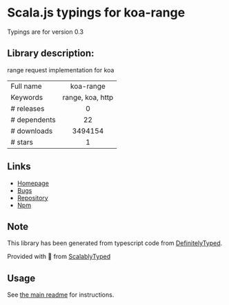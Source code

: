 
# Scala.js typings for koa-range

Typings are for version 0.3

## Library description:
range request implementation for koa

|                    |                 |
| ------------------ | :-------------: |
| Full name          | koa-range |
| Keywords           | range, koa, http |
| # releases         | 0 |
| # dependents       | 22 |
| # downloads        | 3494154 |
| # stars            | 1 |

## Links
- [Homepage](https://github.com/yorkie/koa-range)
- [Bugs](https://github.com/yorkie/koa-range/issues)
- [Repository](https://github.com/yorkie/koa-range)
- [Npm](https://www.npmjs.com/package/koa-range)
    


## Note
This library has been generated from typescript code from [DefinitelyTyped](https://definitelytyped.org).

Provided with :purple_heart: from [ScalablyTyped](https://github.com/oyvindberg/ScalablyTyped)

## Usage
See [the main readme](../../readme.md) for instructions.


